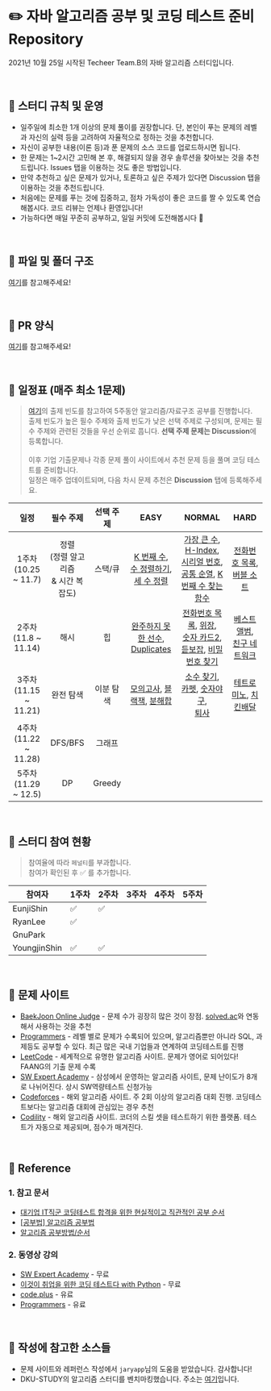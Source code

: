 # :pencil2: **자바 알고리즘 공부 및 코딩 테스트 준비 Repository**
2021년 10월 25일 시작된 Techeer Team.B의 자바 알고리즘 스터디입니다. 

<br>

## :closed_book: 스터디 규칙 및 운영
- 일주일에 최소한 1개 이상의 문제 풀이를 권장합니다. 단, 본인이 푸는 문제의 레벨과 자신의 실력 등을 고려하여 자율적으로 정하는 것을 추천합니다. 
- 자신이 공부한 내용(이론 등)과 푼 문제의 소스 코드를 업로드하시면 됩니다.
- 한 문제는 1~2시간 고민해 본 후, 해결되지 않을 경우 솔루션을 찾아보는 것을 추천드립니다. Issues 탭을 이용하는 것도 좋은 방법입니다.
- 만약 추천하고 싶은 문제가 있거나, 토론하고 싶은 주제가 있다면 Discussion 탭을 이용하는 것을 추천드립니다. 
- 처음에는 문제를 푸는 것에 집중하고, 점차 가독성이 좋은 코드를 짤 수 있도록 연습해봅시다. 코드 리뷰는 언제나 환영입니다!
- 가능하다면 매일 꾸준히 공부하고, 일일 커밋에 도전해봅시다 :seedling:	

<br>

## :orange_book: 파일 및 폴더 구조
[여기](https://github.com/TecheerB/Java_Algorithm/wiki/%ED%8C%8C%EC%9D%BC-%EB%B0%8F-%ED%8F%B4%EB%8D%94-%EA%B5%AC%EC%A1%B0)를 참고해주세요!

<br>

## :ledger: PR 양식 
[여기](https://github.com/TecheerB/Java_Algorithm/wiki/PR-%EC%96%91%EC%8B%9D)를 참고해주세요!

<br>

## 📆 일정표 (매주 최소 1문제)
> [여기](https://programmers.co.kr/learn/challenges )의 출제 빈도를 참고하여 5주동안 알고리즘/자료구조 공부를 진행합니다. <br>
> 출제 빈도가 높은 필수 주제와 출제 빈도가 낮은 선택 주제로 구성되며, 문제는 필수 주제와 관련된 것들을 우선 순위로 풉니다. **선택 주제 문제는 Discussion**에 등록합니다. <br>  
> 이후 기업 기출문제나 각종 문제 풀이 사이트에서 추천 문제 등을 풀며 코딩 테스트를 준비합니다. <br>
> 일정은 매주 업데이트되며, 다음 차시 문제 추천은 **Discussion** 탭에 등록해주세요. <br>

|일정|필수 주제|선택 주제|EASY|NORMAL|HARD|
|:-:|:-:|:-:|:-:|:-:|:-:|
|1주차 <br> (10.25 ~ 11.7)|정렬 <br> (정렬 알고리즘 <br> & 시간 복잡도)|스택/큐|[K 번째 수](https://programmers.co.kr/learn/courses/30/lessons/42748), <br> [수 정렬하기](https://www.acmicpc.net/problem/2750), [세 수 정렬](https://www.acmicpc.net/problem/2752)|[가장 큰 수](https://programmers.co.kr/learn/courses/30/lessons/42746), [H-Index](https://programmers.co.kr/learn/courses/30/lessons/42747), [시리얼 번호](https://www.acmicpc.net/problem/1431), <br> [공통 순열](https://www.acmicpc.net/problem/1622), [K번째 수 찾는 함수](https://www.acmicpc.net/problem/16455)|[전화번호 목록](https://www.acmicpc.net/problem/5052), <br> [버블 소트](https://www.acmicpc.net/problem/1377)|
|2주차 <br> (11.8 ~ 11.14)|해시|힙|[완주하지 못한 선수](https://programmers.co.kr/learn/courses/30/lessons/42576), <br> [Duplicates](https://www.acmicpc.net/problem/15098)|[전화번호 목록](https://programmers.co.kr/learn/courses/30/lessons/42577), [위장](https://programmers.co.kr/learn/courses/30/lessons/42578), <br> [숫자 카드2](https://www.acmicpc.net/problem/10816), [듣보잡](https://www.acmicpc.net/problem/1764), [비밀번호 찾기](https://www.acmicpc.net/problem/17219)|[베스트 앨범](https://programmers.co.kr/learn/courses/30/lessons/42579), <br> [친구 네트워크](https://www.acmicpc.net/problem/4195)|
|3주차 <br> (11.15 ~ 11.21)|완전 탐색|이분 탐색|[모의고사](https://programmers.co.kr/learn/courses/30/lessons/42840), [블랙잭](https://www.acmicpc.net/problem/2798), [분해합](https://www.acmicpc.net/problem/2231)|[소수 찾기](https://programmers.co.kr/learn/courses/30/lessons/42839), [카펫](https://programmers.co.kr/learn/courses/30/lessons/42842), [숫자야구](https://www.acmicpc.net/problem/2503), <br> [퇴사](https://www.acmicpc.net/problem/14501)|[테트로미노](https://www.acmicpc.net/problem/14500), [치킨배달](https://www.acmicpc.net/problem/15686)|
|4주차 <br> (11.22 ~ 11.28)|DFS/BFS|그래프||||
|5주차 <br> (11.29 ~ 12.5)|DP|Greedy||||

<br>

## 📆 스터디 참여 현황
> 참여율에 따라 `페널티`를 부과합니다. <br>
> 참여가 확인된 후 :white_check_mark: 를 추가합니다. 

| 참여자 | 1주차 | 2주차 | 3주차 | 4주차 | 5주차 |
| --- | --- | --- | --- | --- | --- |
| EunjiShin |:white_check_mark:|:white_check_mark:||||
| RyanLee |:white_check_mark:|||||
| GnuPark ||||||
| YoungjinShin |:white_check_mark:|:white_check_mark:||||

<br>

## :green_book: 문제 사이트
* [BaekJoon Online Judge](https://www.acmicpc.net/) - 문제 수가 굉장히 많은 것이 장점. [solved.ac](https://solved.ac/problems/level)와 연동해서 사용하는 것을 추천
* [Programmers](https://programmers.co.kr/) - 레벨 별로 문제가 수록되어 있으며, 알고리즘뿐만 아니라 SQL, 과제등도 공부할 수 있다. 최근 많은 국내 기업들과 연계하여 코딩테스트를 진행
* [LeetCode](https://leetcode.com/) - 세계적으로 유명한 알고리즘 사이트. 문제가 영어로 되어있다! FAANG의 기출 문제 수록
* [SW Expert Academy](https://swexpertacademy.com/main/main.do) - 삼성에서 운영하는 알고리즘 사이트, 문제 난이도가 8개로 나뉘어진다. 상시 SW역량테스트 신청가능
* [Codeforces](https://codeforces.com/) - 해외 알고리즘 사이트. 주 2회 이상의 알고리즘 대회 진행. 코딩테스트보다는 알고리즘 대회에 관심있는 경우 추천
* [Codility](https://app.codility.com/) - 해외 알고리즘 사이트. 코더의 스킬 셋을 테스트하기 위한 플랫폼. 테스트가 자동으로 제공되며, 점수가 매겨진다. 

<br>

## :blue_book: Reference
  ### 1. 참고 문서
  * [대기업 IT직군 코딩테스트 합격을 위한 현실적이고 직관적인 공부 순서](https://www.youtube.com/watch?v=ukkLCl9yBvE)
  * [[공부법] 알고리즘 공부법](https://gmlwjd9405.github.io/2018/05/14/how-to-study-algorithms.html)
  * [알고리즘 공부방법/순서](https://baactree.tistory.com/14)

  ### 2. 동영상 강의
  * [SW Expert Academy](https://swexpertacademy.com/main/learn/course/courseList.do) - 무료
  * [이것이 취업을 위한 코딩 테스트다 with Python](https://www.youtube.com/playlist?list=PLRx0vPvlEmdBFBFOoK649FlEMouHISo8N) - 무료
  * [code.plus](https://code.plus/courses/1) - 유료
  * [Programmers](https://programmers.co.kr/learn?tag=%EC%95%8C%EA%B3%A0%EB%A6%AC%EC%A6%98) - 유료


<br>

## :notebook: 작성에 참고한 소스들
- 문제 사이트와 레퍼런스 작성에서 `jaryapp`님의 도움을 받았습니다. 감사합니다! 
- DKU-STUDY의 알고리즘 스터디를 벤치마킹했습니다. 주소는 [여기](https://github.com/DKU-STUDY/Algorithm)입니다. 

